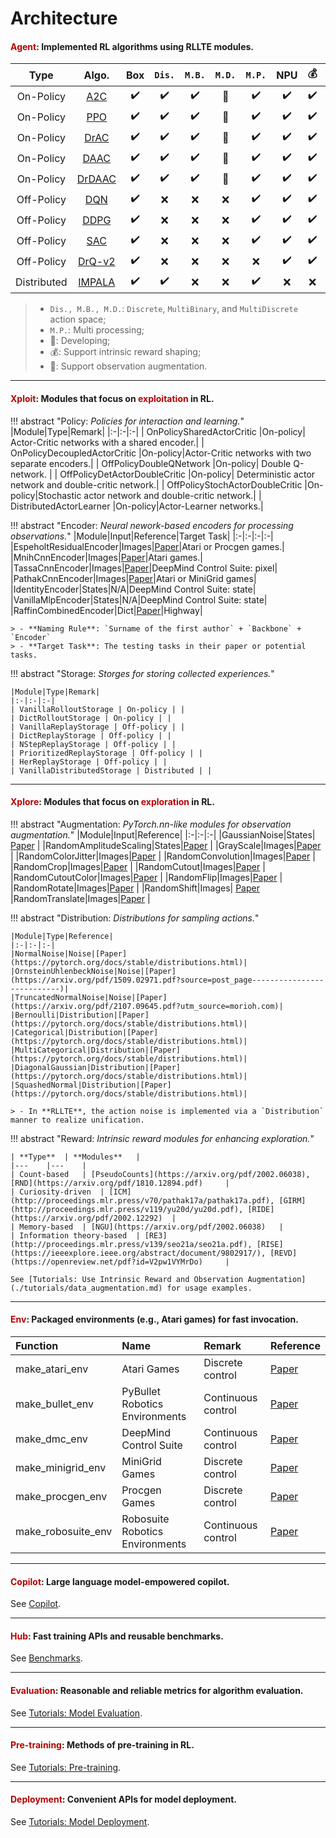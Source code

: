 <!-- ---
hide:
  - toc
--- -->

# Architecture

#### <font color="#B80000"><b>Agent</b></font>: Implemented RL algorithms using **RLLTE** modules.

|     Type    |  Algo. | Box | `Dis.` | `M.B.` | `M.D.` | `M.P.` | NPU |💰|🔭|
|:-----------:|:------:|:---:|:----:|:----:|:----:|:------:|:---:|:------:|:---:|
| On-Policy   | [A2C](https://arxiv.org/abs/1602.01783)    | ✔️   | ✔️    | ✔️    | 🐌    | ✔️    | ✔️   |✔️    |❌    |
| On-Policy   | [PPO](https://arxiv.org/pdf/1707.06347)    | ✔️   | ✔️    | ✔️    | 🐌    | ✔️    | ✔️   |✔️    |❌    |
| On-Policy   | [DrAC](https://proceedings.neurips.cc/paper/2021/file/2b38c2df6a49b97f706ec9148ce48d86-Paper.pdf)| ✔️   | ✔️    | ✔️    | 🐌    | ✔️    | ✔️   |✔️    | ✔️   |
| On-Policy   | [DAAC](http://proceedings.mlr.press/v139/raileanu21a/raileanu21a.pdf)| ✔️   | ✔️    | ✔️    | 🐌    | ✔️    | ✔️   |✔️    | ❌   |
| On-Policy   | [DrDAAC](https://proceedings.neurips.cc/paper/2021/file/2b38c2df6a49b97f706ec9148ce48d86-Paper.pdf)| ✔️   | ✔️    | ✔️    | 🐌    | ✔️    | ✔️   |✔️    | ✔️   |
| Off-Policy  | [DQN](https://training.incf.org/sites/default/files/2023-05/Human-level%20control%20through%20deep%20reinforcement%20learning.pdf) | ✔️   | ❌    | ❌    | ❌    | ✔️    | ✔️   |✔️    | ❌   |
| Off-Policy  | [DDPG](https://arxiv.org/pdf/1509.02971.pdf?source=post_page---------------------------)| ✔️   | ❌    | ❌    | ❌    | ✔️    | ✔️   |✔️    |❌    |
| Off-Policy  | [SAC](http://proceedings.mlr.press/v80/haarnoja18b/haarnoja18b.pdf)| ✔️   | ❌    | ❌    | ❌    | ✔️    | ✔️   |✔️    |❌    |
| Off-Policy  | [DrQ-v2](https://arxiv.org/pdf/2107.09645.pdf?utm_source=morioh.com)| ✔️   | ❌    | ❌    | ❌    | ❌    | ✔️   |✔️    |✔️    |
| Distributed | [IMPALA](http://proceedings.mlr.press/v80/espeholt18a/espeholt18a.pdf) | ✔️   | ✔️    | ❌    | ❌    | ✔️    | ❌   |❌    |❌    |

> - `Dis., M.B., M.D.`: `Discrete`, `MultiBinary`, and `MultiDiscrete` action space;
> - `M.P.`: Multi processing;
> - 🐌: Developing;
> - 💰: Support intrinsic reward shaping;
> - 🔭: Support observation augmentation. 

---

#### <font color="#B80000"><b>Xploit</b></font>: Modules that focus on <font color="#B80000"><b>exploitation</b></font> in RL.


!!! abstract "Policy: *Policies for interaction and learning.*"
    |Module|Type|Remark|
    |:-|:-|:-|
    | OnPolicySharedActorCritic |On-policy| Actor-Critic networks with a shared encoder.|
    | OnPolicyDecoupledActorCritic |On-policy|Actor-Critic networks with two separate encoders.|
    | OffPolicyDoubleQNetwork |On-policy| Double Q-network. |
    | OffPolicyDetActorDoubleCritic |On-policy| Deterministic actor network and double-critic network.|
    | OffPolicyStochActorDoubleCritic |On-policy|Stochastic actor network and double-critic network.|
    | DistributedActorLearner |On-policy|Actor-Learner networks.|

!!! abstract "Encoder: *Neural nework-based encoders for processing observations.*"
    |Module|Input|Reference|Target Task|
    |:-|:-|:-|:-|
    |EspeholtResidualEncoder|Images|[Paper](http://proceedings.mlr.press/v80/espeholt18a/espeholt18a.pdf)|Atari or Procgen games.|
    |MnihCnnEncoder|Images|[Paper](https://arxiv.org/pdf/1312.5602.pdf?source=post_page---------------------------)|Atari games.|
    |TassaCnnEncoder|Images|[Paper](https://arxiv.org/pdf/1801.00690)|DeepMind Control Suite: pixel|
    |PathakCnnEncoder|Images|[Paper](http://proceedings.mlr.press/v70/pathak17a/pathak17a.pdf)|Atari or MiniGrid games|
    |IdentityEncoder|States|N/A|DeepMind Control Suite: state|
    |VanillaMlpEncoder|States|N/A|DeepMind Control Suite: state|
    |RaffinCombinedEncoder|Dict|[Paper](https://github.com/DLR-RM/stable-baselines3)|Highway|

    > - **Naming Rule**: `Surname of the first author` + `Backbone` + `Encoder`
    > - **Target Task**: The testing tasks in their paper or potential tasks.

!!! abstract "Storage: *Storges for storing collected experiences.*"

    |Module|Type|Remark|
    |:-|:-|:-|
    | VanillaRolloutStorage | On-policy | |
    | DictRolloutStorage | On-policy | |
    | VanillaReplayStorage | Off-policy | |
    | DictReplayStorage | Off-policy | |
    | NStepReplayStorage | Off-policy | |
    | PrioritizedReplayStorage | Off-policy | |
    | HerReplayStorage | Off-policy | |
    | VanillaDistributedStorage | Distributed | |

---

#### <font color="#B80000"><b>Xplore</b></font>: Modules that focus on <font color="#B80000"><b>exploration</b></font> in RL.
!!! abstract "Augmentation: *PyTorch.nn-like modules for observation augmentation.*"
    |Module|Input|Reference|
    |:-|:-|:-|
    |GaussianNoise|States| [Paper](https://proceedings.neurips.cc/paper/2020/file/e615c82aba461681ade82da2da38004a-Paper.pdf) |
    |RandomAmplitudeScaling|States|[Paper](https://proceedings.neurips.cc/paper/2020/file/e615c82aba461681ade82da2da38004a-Paper.pdf) |
    |GrayScale|Images|[Paper](https://proceedings.neurips.cc/paper/2020/file/e615c82aba461681ade82da2da38004a-Paper.pdf) |
    |RandomColorJitter|Images|[Paper](https://proceedings.neurips.cc/paper/2020/file/e615c82aba461681ade82da2da38004a-Paper.pdf) |
    |RandomConvolution|Images|[Paper](https://proceedings.neurips.cc/paper/2020/file/e615c82aba461681ade82da2da38004a-Paper.pdf) |
    |RandomCrop|Images|[Paper](https://proceedings.neurips.cc/paper/2020/file/e615c82aba461681ade82da2da38004a-Paper.pdf) |
    |RandomCutout|Images|[Paper](https://proceedings.neurips.cc/paper/2020/file/e615c82aba461681ade82da2da38004a-Paper.pdf) |
    |RandomCutoutColor|Images|[Paper](https://proceedings.neurips.cc/paper/2020/file/e615c82aba461681ade82da2da38004a-Paper.pdf) |
    |RandomFlip|Images|[Paper](https://proceedings.neurips.cc/paper/2020/file/e615c82aba461681ade82da2da38004a-Paper.pdf) |
    |RandomRotate|Images|[Paper](https://proceedings.neurips.cc/paper/2020/file/e615c82aba461681ade82da2da38004a-Paper.pdf) |
    |RandomShift|Images| [Paper](https://arxiv.org/pdf/2107.09645.pdf?utm_source=morioh.com)
    |RandomTranslate|Images|[Paper](https://proceedings.neurips.cc/paper/2020/file/e615c82aba461681ade82da2da38004a-Paper.pdf) |

!!! abstract "Distribution: *Distributions for sampling actions.*"

    |Module|Type|Reference|
    |:-|:-|:-|
    |NormalNoise|Noise|[Paper](https://pytorch.org/docs/stable/distributions.html)|
    |OrnsteinUhlenbeckNoise|Noise|[Paper](https://arxiv.org/pdf/1509.02971.pdf?source=post_page---------------------------)|
    |TruncatedNormalNoise|Noise|[Paper](https://arxiv.org/pdf/2107.09645.pdf?utm_source=morioh.com)|
    |Bernoulli|Distribution|[Paper](https://pytorch.org/docs/stable/distributions.html)|
    |Categorical|Distribution|[Paper](https://pytorch.org/docs/stable/distributions.html)|
    |MultiCategorical|Distribution|[Paper](https://pytorch.org/docs/stable/distributions.html)|
    |DiagonalGaussian|Distribution|[Paper](https://pytorch.org/docs/stable/distributions.html)|
    |SquashedNormal|Distribution|[Paper](https://pytorch.org/docs/stable/distributions.html)|

    > - In **RLLTE**, the action noise is implemented via a `Distribution` manner to realize unification.

!!! abstract "Reward: *Intrinsic reward modules for enhancing exploration.*"

    | **Type** 	| **Modules** 	|
    |---	|---	|
    | Count-based 	| [PseudoCounts](https://arxiv.org/pdf/2002.06038), [RND](https://arxiv.org/pdf/1810.12894.pdf) 	|
    | Curiosity-driven 	| [ICM](http://proceedings.mlr.press/v70/pathak17a/pathak17a.pdf), [GIRM](http://proceedings.mlr.press/v119/yu20d/yu20d.pdf), [RIDE](https://arxiv.org/pdf/2002.12292) 	|
    | Memory-based 	| [NGU](https://arxiv.org/pdf/2002.06038) 	|
    | Information theory-based 	| [RE3](http://proceedings.mlr.press/v139/seo21a/seo21a.pdf), [RISE](https://ieeexplore.ieee.org/abstract/document/9802917/), [REVD](https://openreview.net/pdf?id=V2pw1VYMrDo) 	|

    See [Tutorials: Use Intrinsic Reward and Observation Augmentation](./tutorials/data_augmentation.md) for usage examples.

---

#### <font color="#B80000"><b>Env</b></font>: Packaged environments (e.g., Atari games) for fast invocation.

|Function|Name|Remark|Reference|
|:-|:-|:-|:-|
|make_atari_env|Atari Games|Discrete control|[Paper](https://www.jair.org/index.php/jair/article/download/10819/25823)|
|make_bullet_env|PyBullet Robotics Environments|Continuous control|[Paper](https://docs.google.com/document/d/10sXEhzFRSnvFcl3XxNGhnD4N2SedqwdAvK3dsihxVUA)|
|make_dmc_env|DeepMind Control Suite|Continuous control|[Paper](https://arxiv.org/pdf/1801.00690)|
|make_minigrid_env|MiniGrid Games|Discrete control|[Paper](https://github.com/Farama-Foundation/Minigrid)|
|make_procgen_env|Procgen Games|Discrete control|[Paper](http://proceedings.mlr.press/v119/cobbe20a/cobbe20a.pdf)|
|make_robosuite_env|Robosuite Robotics Environments|Continuous control|[Paper](http://robosuite.ai/)|

---

#### <font color="#B80000"><b>Copilot</b></font>: Large language model-empowered copilot.
See [Copilot](../copilot/).

---

#### <font color="#B80000"><b>Hub</b></font>: Fast training APIs and reusable benchmarks.
See [Benchmarks](../benchmarks/).

---

#### <font color="#B80000"><b>Evaluation</b></font>: Reasonable and reliable metrics for algorithm evaluation.
See [Tutorials: Model Evaluation](../tutorials/).

---

#### <font color="#B80000"><b>Pre-training</b></font>: Methods of pre-training in RL.
See [Tutorials: Pre-training](../tutorials/).

---

#### <font color="#B80000"><b>Deployment</b></font>: Convenient APIs for model deployment.
See [Tutorials: Model Deployment](../tutorials/).